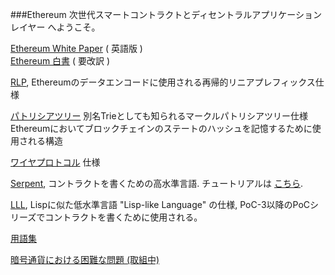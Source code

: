 ###Ethereum 次世代スマートコントラクトとディセントラルアプリケーションレイヤー へようこそ。

[Ethereum White Paper](https://github.com/ethereum/wiki/wiki/White-Paper) ( 英語版 )  
[Ethereum 白書](https://github.com/ethereum/wiki/wiki/%5BJapanese%5D-White-Paper) ( 要改訳 )



[RLP](https://github.com/ethereum/wiki/wiki/%5BJapanese%5D-RLP), Ethereumのデータエンコードに使用される再帰的リニアプレフィックス仕様

[パトリシアツリー](https://github.com/ethereum/wiki/wiki/%5BJapanese%5D-Patricia-Tree) 別名Trieとしても知られるマークルパトリシアツリー仕様 Ethereumにおいてブロックチェインのステートのハッシュを記憶するために使用される構造

[ワイヤプロトコル](https://github.com/ethereum/wiki/wiki/%5BEnglish%5D-Wire-Protocol) 仕様

[Serpent](https://github.com/ethereum/wiki/wiki/%5BEnglish%5D-Serpent-programming-language-operations), コントラクトを書くための高水準言語. チュートリアルは [こちら](https://github.com/ethereum/wiki/wiki/%5BEnglish%5D-Serpent-programming-language-operations).

[LLL](https://github.com/ethereum/cpp-ethereum/wiki/LLL), Lispに似た低水準言語 "Lisp-like Language" の仕様, PoC-3以降のPoCシリーズでコントラクトを書くために使用される。

[用語集](https://github.com/ethereum/wiki/wiki/Glossary)

[暗号通貨における困難な問題 (取組中)](https://github.com/ethereum/wiki/wiki/Problems)